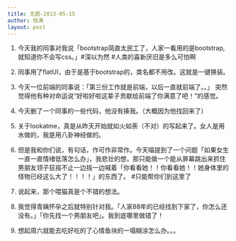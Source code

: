 ```yaml
---
title: 无题-2013-05-15
author: 钱满
layout: post
---
```

1. 今天我的同事对我说「bootstrap简直太民工了，人家一看用的是bootstrap,就知道你不会写css。」#深以为然 #人类的喜新厌旧是多么可怕啊

2. 同事用了flatUI，由于是基于bootstrap的，类名都不用改。这就是一键换装。

3. 今天一位前端的同事说：「第三份工作就是前端，以后一直就前端了。。」 突然觉得他有种对命运说“好啦好啦这辈子贡献给前端了你满意了吧！”的感觉。

4. 今天删了一个同事的一些代码，他没有揍我。（大概因为他找回来了）

5. 关于lookatme，真是从昨天开始就如火如荼（不对）的写起来了。女人是用水做的，我是用八卦神经做的。

6. 但是我和你们说，有句话，作可作非常作。今天喵提到了一个问题「如果女生一直一直情绪低落怎么办」，我悲壮的想，那只能做一个能从屏幕跳出来抓住男朋友领子狂摇不止一边摇一边喊着「你看看她！！你看看她！！她身体里的怪物已经这么大了！！！！」的东西了。 #只能帮你们到这里了

7. 说起来，那个喂猫真是个不错的想法。

8. 我觉得青姨怀孕之后就特别针对我。「人家88年的已经找到下家了，你怎么还没有。」「你先找一个男朋友吧」。我到底哪里做错了！

9. 想起周六就能去吃好吃的了心情鱼块的一塌糊涂怎么办。。。